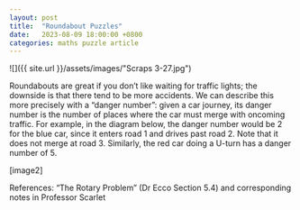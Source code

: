 ```yaml
---
layout: post
title:  "Roundabout Puzzles"
date:   2023-08-09 18:00:00 +0800
categories: maths puzzle article
---
```

![]({{ site.url }}/assets/images/"Scraps 3-27.jpg")

Roundabouts are great if you don’t like waiting for traffic lights; the downside is that there tend to be more accidents. We can describe this more precisely with a “danger number”: given a car journey, its danger number is the number of places where the car must merge with oncoming traffic. For example, in the diagram below, the danger number would be 2 for the blue car, since it enters road 1 and drives past road 2. Note that it does not merge at road 3. Similarly, the red car doing a U-turn has a danger number of 5.

[image2]



References: “The Rotary Problem” (Dr Ecco Section 5.4) and corresponding notes in Professor Scarlet
